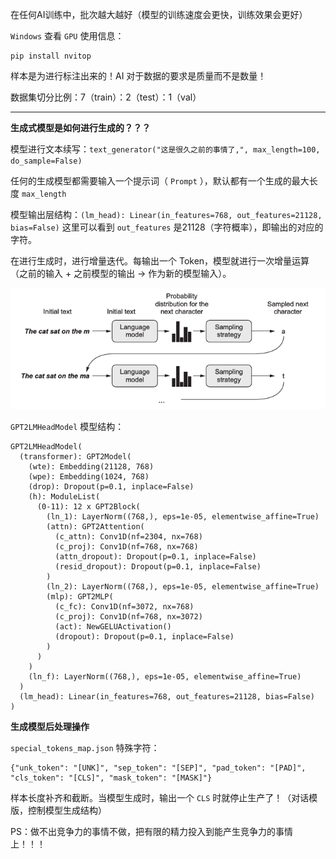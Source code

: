 在任何AI训练中，批次越大越好（模型的训练速度会更快，训练效果会更好）



`Windows` 查看 `GPU` 使用信息：

```shell
pip install nvitop
```



样本是为进行标注出来的！AI 对于数据的要求是质量而不是数量！

数据集切分比例：7（train）：2（test）：1（val）



---

**生成式模型是如何进行生成的？？？**

模型进行文本续写：`text_generator("这是很久之前的事情了,", max_length=100, do_sample=False)` 

任何的生成模型都需要输入一个提示词（ `Prompt` ），默认都有一个生成的最大长度 `max_length` 

模型输出层结构：`(lm_head): Linear(in_features=768, out_features=21128, bias=False)` 这里可以看到 `out_features` 是21128（字符概率），即输出的对应的字符。

在进行生成时，进行增量迭代。每输出一个 Token，模型就进行一次增量运算（之前的输入 + 之前模型的输出 -> 作为新的模型输入）。

![img](note.assets/16.png)

`GPT2LMHeadModel` 模型结构：

```
GPT2LMHeadModel(
  (transformer): GPT2Model(
    (wte): Embedding(21128, 768)
    (wpe): Embedding(1024, 768)
    (drop): Dropout(p=0.1, inplace=False)
    (h): ModuleList(
      (0-11): 12 x GPT2Block(
        (ln_1): LayerNorm((768,), eps=1e-05, elementwise_affine=True)
        (attn): GPT2Attention(
          (c_attn): Conv1D(nf=2304, nx=768)
          (c_proj): Conv1D(nf=768, nx=768)
          (attn_dropout): Dropout(p=0.1, inplace=False)
          (resid_dropout): Dropout(p=0.1, inplace=False)
        )
        (ln_2): LayerNorm((768,), eps=1e-05, elementwise_affine=True)
        (mlp): GPT2MLP(
          (c_fc): Conv1D(nf=3072, nx=768)
          (c_proj): Conv1D(nf=768, nx=3072)
          (act): NewGELUActivation()
          (dropout): Dropout(p=0.1, inplace=False)
        )
      )
    )
    (ln_f): LayerNorm((768,), eps=1e-05, elementwise_affine=True)
  )
  (lm_head): Linear(in_features=768, out_features=21128, bias=False)
)
```



**生成模型后处理操作**

`special_tokens_map.json` 特殊字符：

```
{"unk_token": "[UNK]", "sep_token": "[SEP]", "pad_token": "[PAD]", "cls_token": "[CLS]", "mask_token": "[MASK]"}
```

样本长度补齐和截断。当模型生成时，输出一个 `CLS` 时就停止生产了！（对话模版，控制模型生成结构）









PS：做不出竞争力的事情不做，把有限的精力投入到能产生竞争力的事情上！！！